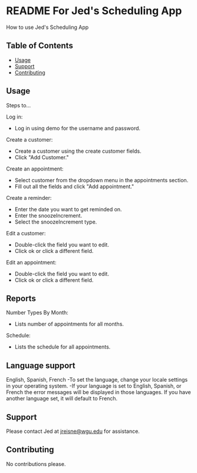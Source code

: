 # README For Jed's Scheduling App

How to use Jed's Scheduling App 

## Table of Contents


- [Usage](#usage)
- [Support](#support)
- [Contributing](#contributing)


## Usage

Steps to...

Log in:
- Log in using demo for the username and password.

Create a customer:
- Create a customer using the create customer fields.
- Click "Add Customer."

Create an appointment:
- Select customer from the dropdown menu in the appointments section.
- Fill out all the fields and click "Add appointment."

Create a reminder:
- Enter the date you want to get reminded on.
- Enter the snoozeIncrement.
- Select the snoozeIncrement type.

Edit a customer:
- Double-click the field you want to edit.
- Click ok or click a different field.

Edit an appointment:
- Double-click the field you want to edit.
- Click ok or click a different field.


## Reports

Number Types By Month:
- Lists number of appointments for all months.

Schedule:
- Lists the schedule for all appointments.


## Language support

English, Spanish, French
-To set the language, change your locale settings in your operating system.
-If your language is set to English, Spanish, or French the error messages will
be displayed in those languages. If you have another language set, it will
default to French.


## Support

Please contact Jed at jreisne@wgu.edu for assistance.

## Contributing

No contributions please.
